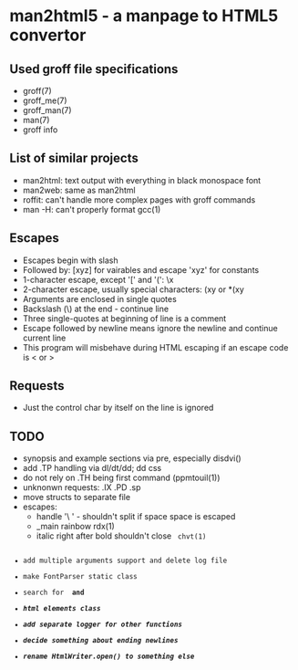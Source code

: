 man2html5 - a manpage to HTML5 convertor
==============

Used groff file specifications
-------------
- groff(7)
- groff\_me(7)
- groff\_man(7)
- man(7)
- groff info

List of similar projects
--------------
- man2html: text output with everything in black monospace font
- man2web: same as man2html
- roffit: can't handle more complex pages with groff commands
- man -H: can't properly format gcc(1)

Escapes
--------------
- Escapes begin with slash
- Followed by:
    [xyz] for vairables and escape
    'xyz' for constants
- 1-character escape, except '[' and '(':
    \x
- 2-character escape, usually special characters:
    \(xy
or
    \*(xy
- Arguments are enclosed in single quotes
- Backslash (\\) at the end - continue line
- Three single-quotes at beginning of line is a comment
- Escape followed by newline means ignore the newline and continue current line
- This program will misbehave during HTML escaping if an escape code is < or > 

Requests
--------------
- Just the control char by itself on the line is ignored

TODO
--------------
- synopsis and example sections via pre, especially disdvi()
- add .TP handling via dl/dt/dd; dd css
- do not rely on .TH being first command (ppmtouil(1))
- unknonwn requests: .IX .PD .sp
- move structs to separate file
- escapes:
    - handle '\ ' - shouldn't split if space space is escaped
    - \_main rainbow rdx(1)
    - italic right after bold shouldn't close <code> chvt(1)
- add multiple arguments support and delete log file
- make FontParser static class
- search for <b> and <i>
- html elements class
- add separate logger for other functions
- decide something about ending newlines
- rename HtmlWriter.open() to something else
